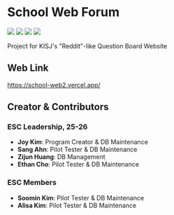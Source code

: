 # School Web Forum

<p>
  <img src="https://img.shields.io/badge/TypeScript-3178C6?style=for-the-badge&logo=typescript&logoColor=white" />
  <img src="https://img.shields.io/badge/Next.js-000000?style=for-the-badge&logo=next.js&logoColor=white" />
  <img src="https://img.shields.io/badge/Python-3776AB?style=for-the-badge&logo=python&logoColor=white" />
  <img src="https://img.shields.io/badge/FastAPI-005571?style=for-the-badge&logo=fastapi&logoColor=white" />
</p>


Project for KISJ's "Reddit"-like Question Board Website

## Web Link
https://school-web2.vercel.app/ 


## Creator & Contributors

### ESC Leadership, 25-26
* **Joy Kim**: Program Creator & DB Maintenance
* **Sang Ahn**: Pilot Tester & DB Maintenance
* **Zijun Huang**: DB Management
* **Ethan Cho**: Pilot Tester & DB Maintenance

### ESC Members
* **Soomin Kim**: Pilot Tester & DB Maintenance
* **Alisa Kim**: Pilot Tester & DB Maintenance
